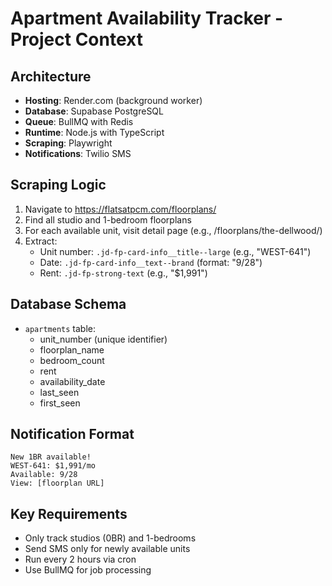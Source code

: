 # Apartment Availability Tracker - Project Context

## Architecture
- **Hosting**: Render.com (background worker)
- **Database**: Supabase PostgreSQL
- **Queue**: BullMQ with Redis
- **Runtime**: Node.js with TypeScript
- **Scraping**: Playwright
- **Notifications**: Twilio SMS

## Scraping Logic
1. Navigate to https://flatsatpcm.com/floorplans/
2. Find all studio and 1-bedroom floorplans
3. For each available unit, visit detail page (e.g., /floorplans/the-dellwood/)
4. Extract:
   - Unit number: `.jd-fp-card-info__title--large` (e.g., "WEST-641")
   - Date: `.jd-fp-card-info__text--brand` (format: "9/28")
   - Rent: `.jd-fp-strong-text` (e.g., "$1,991")

## Database Schema
- `apartments` table:
  - unit_number (unique identifier)
  - floorplan_name
  - bedroom_count
  - rent
  - availability_date
  - last_seen
  - first_seen

## Notification Format
```
New 1BR available!
WEST-641: $1,991/mo
Available: 9/28
View: [floorplan URL]
```

## Key Requirements
- Only track studios (0BR) and 1-bedrooms
- Send SMS only for newly available units
- Run every 2 hours via cron
- Use BullMQ for job processing